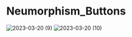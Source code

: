 # Neumorphism_Buttons
 
![2023-03-20 (9)](https://user-images.githubusercontent.com/111579457/226341029-6f3cf9a1-169a-4d46-bc74-81f928fd56df.png)
![2023-03-20 (10)](https://user-images.githubusercontent.com/111579457/226341035-178b0370-daac-479a-bc46-de48b7667460.png)
